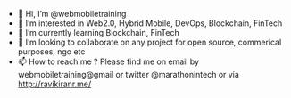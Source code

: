 - 👋 Hi, I’m @webmobiletraining
- 👀 I’m interested in Web2.0, Hybrid Mobile, DevOps, Blockchain, FinTech
- 🌱 I’m currently learning Blockchain, FinTech
- 💞️ I’m looking to collaborate on any project for open source, commerical purposes, ngo etc
- 📫 How to reach me ? Please find me on email by webmobiletraining@gmail or twitter @marathonintech or via http://ravikiranr.me/

<!---
webmobiletraining/webmobiletraining is a ✨ special ✨ repository because its `README.md` (this file) appears on your GitHub profile.
You can click the Preview link to take a look at your changes.
--->
